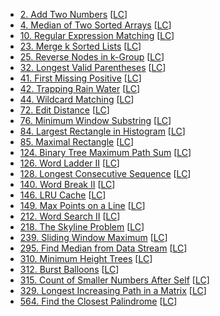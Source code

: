 * [2. Add Two Numbers](https://github.com/zmono/leetcode/tree/master/p0002_addtwonumbers)  [[LC](https://leetcode.com/problems/add-two-numbers/description/)]
* [4. Median of Two Sorted Arrays](https://github.com/zmono/leetcode/tree/master/p0004_medianoftwosortedarrays)  [[LC](https://leetcode.com/problems/median-of-two-sorted-arrays/description/)]
* [10. Regular Expression Matching](https://github.com/zmono/leetcode/tree/master/p0010_regularexpressionmatching)  [[LC](https://leetcode.com/problems/regular-expression-matching/description/)]
* [23. Merge k Sorted Lists](https://github.com/zmono/leetcode/tree/master/p0023_mergeksortedlists)  [[LC](https://leetcode.com/problems/merge-k-sorted-lists/description/)]
* [25. Reverse Nodes in k-Group](https://github.com/zmono/leetcode/tree/master/p0025_reversenodesinkgroup)  [[LC](https://leetcode.com/problems/reverse-nodes-in-k-group/description/)]
* [32. Longest Valid Parentheses](https://github.com/zmono/leetcode/tree/master/p0032_longestvalidparentheses)  [[LC](https://leetcode.com/problems/longest-valid-parentheses/description/)]
* [41. First Missing Positive](https://github.com/zmono/leetcode/tree/master/p0041_firstmissingpositive)  [[LC](https://leetcode.com/problems/first-missing-positive/description/)]
* [42. Trapping Rain Water](https://github.com/zmono/leetcode/tree/master/p0042_trappingrainwater)  [[LC](https://leetcode.com/problems/trapping-rain-water/description/)]
* [44. Wildcard Matching](https://github.com/zmono/leetcode/tree/master/p0044_wildcardmatchin)  [[LC](https://leetcode.com/problems/wildcard-matching/description/)]
* [72. Edit Distance](https://github.com/zmono/leetcode/tree/master/p0072_editdistance)  [[LC](https://leetcode.com/problems/edit-distance/description/)]
* [76. Minimum Window Substring](https://github.com/zmono/leetcode/tree/master/p0076_minimumwindowsubstring)  [[LC](https://leetcode.com/problems/minimum-window-substring/description/)]
* [84. Largest Rectangle in Histogram](https://github.com/zmono/leetcode/tree/master/p0084_largestrectangleinhistogram)  [[LC](https://leetcode.com/problems/largest-rectangle-in-histogram/description/)]
* [85. Maximal Rectangle](https://github.com/zmono/leetcode/tree/master/p0085_maximalrectangle)  [[LC](https://leetcode.com/problems/maximal-rectangle/)]
* [124. Binary Tree Maximum Path Sum](https://github.com/zmono/leetcode/tree/master/p0124_binarytreemaximumpathsum)  [[LC](https://leetcode.com/problems/binary-tree-maximum-path-sum/description/)]
* [126. Word Ladder II](https://github.com/zmono/leetcode/tree/master/p0126_wordladderii)  [[LC](https://leetcode.com/problems/word-ladder-ii/description/)]
* [128. Longest Consecutive Sequence](https://github.com/zmono/leetcode/tree/master/p0128_longestconsecutivesequence)  [[LC](https://leetcode.com/problems/longest-consecutive-sequence/description/)]
* [140. Word Break II](https://github.com/zmono/leetcode/tree/master/p0140_wordbreakii)  [[LC](https://leetcode.com/problems/word-break-ii/description/)]
* [146. LRU Cache](https://github.com/zmono/leetcode/tree/master/p0146_lrucache)  [[LC](https://leetcode.com/problems/lru-cache/description/)]
* [149. Max Points on a Line](https://github.com/zmono/leetcode/tree/master/p0149_maxpointsonaline)  [[LC](https://leetcode.com/problems/max-points-on-a-line/description/)]
* [212. Word Search II](https://github.com/zmono/leetcode/tree/master/p0212_wordsearchii)  [[LC](https://leetcode.com/problems/word-search-ii/description/)]
* [218. The Skyline Problem](https://github.com/zmono/leetcode/tree/master/p0218_theskylineproblem)  [[LC](https://leetcode.com/problems/the-skyline-problem/description/)]
* [239. Sliding Window Maximum](https://github.com/zmono/leetcode/tree/master/p0239_slidingwindowmaximum)  [[LC](https://leetcode.com/problems/sliding-window-maximum/description/)]
* [295. Find Median from Data Stream](https://github.com/zmono/leetcode/tree/master/p0295_findmedianfromdatastream)  [[LC](https://leetcode.com/problems/find-median-from-data-stream/description/)]
* [310. Minimum Height Trees](https://github.com/zmono/leetcode/tree/master/p0310_minimumheighttrees)  [[LC](https://leetcode.com/problems/minimum-height-trees/description/)]
* [312. Burst Balloons](https://github.com/zmono/leetcode/tree/master/p0312_burstballoons)  [[LC](https://leetcode.com/problems/burst-balloons/description/)]
* [315. Count of Smaller Numbers After Self](https://github.com/zmono/leetcode/tree/master/p0315_countofsmallernumbersafterself)  [[LC](https://leetcode.com/problems/count-of-smaller-numbers-after-self/description/)]
* [329. Longest Increasing Path in a Matrix](https://github.com/zmono/leetcode/tree/master/p0329_longestincreasingpathinamatrix)  [[LC](https://leetcode.com/problems/longest-increasing-path-in-a-matrix/description/)]
* [564. Find the Closest Palindrome](https://github.com/zmono/leetcode/tree/master/p0564_findtheclosestpalindrome)  [[LC](https://leetcode.com/problems/find-the-closest-palindrome/description/)]